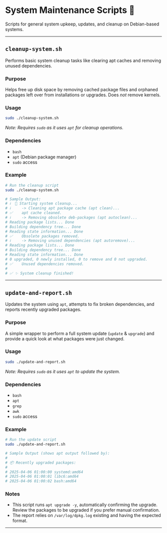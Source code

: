 # System Maintenance Scripts 🔧

Scripts for general system upkeep, updates, and cleanup on Debian-based systems.

---

## `cleanup-system.sh`

Performs basic system cleanup tasks like clearing apt caches and removing unused dependencies.

### Purpose

Helps free up disk space by removing cached package files and orphaned packages left over from installations or upgrades. Does *not* remove kernels.

### Usage

```bash
sudo ./cleanup-system.sh
```
*Note: Requires `sudo` as it uses `apt` for cleanup operations.*

### Dependencies

* `bash`
* `apt` (Debian package manager)
* `sudo` access

### Example

```bash
# Run the cleanup script
sudo ./cleanup-system.sh

# Sample Output:
# ℹ️  🧹 Starting system cleanup...
# ℹ️     -> Cleaning apt package cache (apt clean)...
# ✅    apt cache cleaned.
# ℹ️     -> Removing obsolete deb-packages (apt autoclean)...
# Reading package lists... Done
# Building dependency tree... Done
# Reading state information... Done
# ✅    Obsolete packages removed.
# ℹ️     -> Removing unused dependencies (apt autoremove)...
# Reading package lists... Done
# Building dependency tree... Done
# Reading state information... Done
# 0 upgraded, 0 newly installed, 0 to remove and 0 not upgraded.
# ✅    Unused dependencies removed.
#
# ✅ ✨ System cleanup finished!
```

---

## `update-and-report.sh`

Updates the system using `apt`, attempts to fix broken dependencies, and reports recently upgraded packages.

### Purpose

A simple wrapper to perform a full system update (`update` & `upgrade`) and provide a quick look at what packages were just changed.

### Usage

```bash
sudo ./update-and-report.sh
```
*Note: Requires `sudo` as it uses `apt` to update the system.*

### Dependencies

* `bash`
* `apt`
* `grep`
* `awk`
* `sudo` access

### Example

```bash
# Run the update script
sudo ./update-and-report.sh

# Sample Output (shows apt output followed by):
#
# 📦 Recently upgraded packages:
#
# 2025-04-06 01:00:00 systemd:amd64
# 2025-04-06 01:00:01 libc6:amd64
# 2025-04-06 01:00:02 bash:amd64
```

### Notes

* This script runs `apt upgrade -y`, automatically confirming the upgrade. Review the packages to be upgraded if you prefer manual confirmation.
* The report relies on `/var/log/dpkg.log` existing and having the expected format.

---

